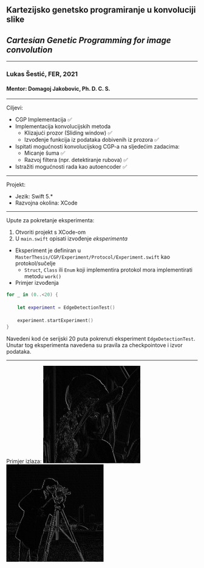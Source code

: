 ## Kartezijsko genetsko programiranje u konvoluciji slike 
## _Cartesian Genetic Programming for image convolution_

---

### Lukas Šestić, FER, 2021
#### Mentor: Domagoj Jakobovic, Ph. D. C. S.

---

Ciljevi:
* CGP Implementacija ✅
* Implementacija konvolucijskih metoda
  * Klizajući prozor (Sliding window) ✅
  * Izvođenje funkcija iz podataka dobivenih iz prozora ✅
* Ispitati mogućnosti konvolucijskog CGP-a na sljedećim zadacima:
  * Micanje šuma ✅
  * Razvoj filtera (npr. detektiranje rubova) ✅
* Istražiti mogućnosti rada kao autoencoder ✅

---

Projekt:
* Jezik: Swift 5.*
* Razvojna okolina: XCode

---

Upute za pokretanje eksperimenta:
1. Otvoriti projekt s XCode-om
2. U `main.swift` opisati izvođenje _eksperimenta_

* Eksperiment je definiran u `MasterThesis/CGP/Experiment/Protocol/Experiment.swift` kao protokol/sučelje
  * `Struct`, `Class` ili `Enum` koji implementira protokol mora implementirati metodu `work()`
* Primjer izvođenja

```swift
for _ in (0..<20) {

    let experiment = EdgeDetectionTest()

    experiment.startExperiment()
}
```
Navedeni kod će serijski 20 puta pokrenuti eksperiment `EdgeDetectionTest`.
Unutar tog eksperimenta navedena su pravila za checkpointove i izvor podataka.

--- 

Primjer izlaza:
![edge detection train](Images/edge-gen-8.png)
![edge detection train](Images/edge-val-gen-8.png)
